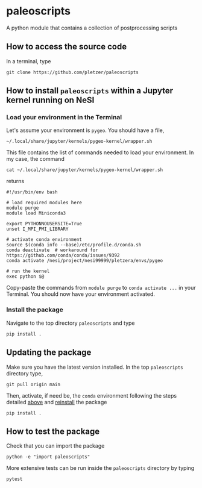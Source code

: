 # paleoscripts

A python module that contains a collection of postprocessing scripts

## How to access the source code

In a terminal, type
```
git clone https://github.com/pletzer/paleoscripts
```
 
## How to install `paleoscripts` within a Jupyter kernel running on NeSI

### Load your environment in the Terminal

Let's assume your environment is `pygeo`. You should have a file,
```
~/.local/share/jupyter/kernels/pygeo-kernel/wrapper.sh
```

This file contains the list of commands needed to load your environment. In my case, the command 
```
cat ~/.local/share/jupyter/kernels/pygeo-kernel/wrapper.sh
```
returns
```
#!/usr/bin/env bash

# load required modules here
module purge
module load Miniconda3

export PYTHONNOUSERSITE=True
unset I_MPI_PMI_LIBRARY

# activate conda environment
source $(conda info --base)/etc/profile.d/conda.sh 
conda deactivate  # workaround for https://github.com/conda/conda/issues/9392
conda activate /nesi/project/nesi99999/pletzera/envs/pygeo

# run the kernel
exec python $@
```

Copy-paste the commands from `module purge` to `conda activate ...` in your Terminal. You should now have your environment activated.

### Install the package

Navigate to the top directory `paleoscripts` and type
```
pip install .
```

## Updating the package

Make sure you have the latest version installed. In the top `paleoscripts` directory type,
```
git pull origin main
```

Then, activate, if need be, the `conda` environment following the steps detailed [above](#activate-the-environment) and [reinstall](#install-the-package) the package

```
pip install .
```

## How to test the package

Check that you can import the package

```
python -e "import paleoscripts"
```

More extensive tests can be run inside the `paleoscripts` directory by typing
```
pytest
```


